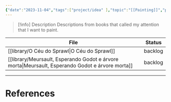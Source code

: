 ```yaml
---
{"date":"2023-11-04","tags":["project/idea" ],"topic":"[[Painting]]","publish":true,"PassFrontmatter":true}
---
```


> [!info] Description 
> Descriptions from books that called my attention that I want to paint.

| File                                                                                                | Status  |
| --------------------------------------------------------------------------------------------------- | ------- |
| [[library/O Céu do Sprawl\|O Céu do Sprawl]]                                                     | backlog |
| [[library/Meursault, Esperando Godot e árvore morta\|Meursault, Esperando Godot e árvore morta]] | backlog |


---
# References
>
